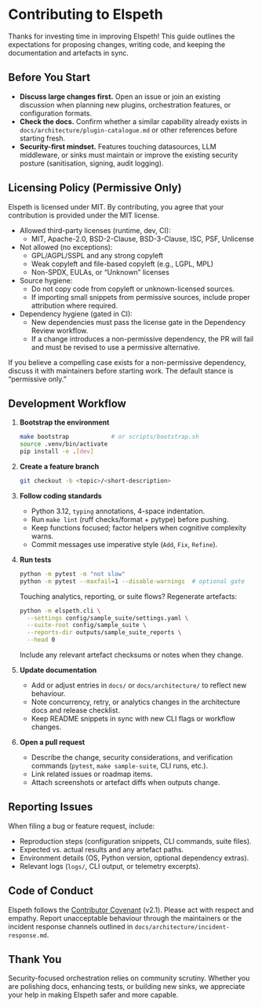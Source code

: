 # Contributing to Elspeth

Thanks for investing time in improving Elspeth! This guide outlines the expectations for proposing changes, writing code, and keeping the documentation and artefacts in sync.

## Before You Start

- **Discuss large changes first.** Open an issue or join an existing discussion when planning new plugins, orchestration features, or configuration formats.
- **Check the docs.** Confirm whether a similar capability already exists in `docs/architecture/plugin-catalogue.md` or other references before starting fresh.
- **Security-first mindset.** Features touching datasources, LLM middleware, or sinks must maintain or improve the existing security posture (sanitisation, signing, audit logging).

## Licensing Policy (Permissive Only)

Elspeth is licensed under MIT. By contributing, you agree that your contribution is provided under the MIT license.

- Allowed third-party licenses (runtime, dev, CI):
  - MIT, Apache-2.0, BSD-2-Clause, BSD-3-Clause, ISC, PSF, Unlicense
- Not allowed (no exceptions):
  - GPL/AGPL/SSPL and any strong copyleft
  - Weak copyleft and file-based copyleft (e.g., LGPL, MPL)
  - Non-SPDX, EULAs, or “Unknown” licenses
- Source hygiene:
  - Do not copy code from copyleft or unknown-licensed sources.
  - If importing small snippets from permissive sources, include proper attribution where required.
- Dependency hygiene (gated in CI):
  - New dependencies must pass the license gate in the Dependency Review workflow.
  - If a change introduces a non-permissive dependency, the PR will fail and must be revised to use a permissive alternative.

If you believe a compelling case exists for a non-permissive dependency, discuss it with maintainers before starting work. The default stance is “permissive only.”

## Development Workflow

1. **Bootstrap the environment**

   ```bash
   make bootstrap            # or scripts/bootstrap.sh
   source .venv/bin/activate
   pip install -e .[dev]
   ```

2. **Create a feature branch**

   ```bash
   git checkout -b <topic>/<short-description>
   ```

3. **Follow coding standards**

   - Python 3.12, `typing` annotations, 4-space indentation.
   - Run `make lint` (ruff checks/format + pytype) before pushing.
   - Keep functions focused; factor helpers when cognitive complexity warns.
   - Commit messages use imperative style (`Add`, `Fix`, `Refine`).

4. **Run tests**

   ```bash
   python -m pytest -m "not slow"
   python -m pytest --maxfail=1 --disable-warnings  # optional gate
   ```

   Touching analytics, reporting, or suite flows? Regenerate artefacts:

   ```bash
   python -m elspeth.cli \
     --settings config/sample_suite/settings.yaml \
     --suite-root config/sample_suite \
     --reports-dir outputs/sample_suite_reports \
     --head 0
   ```

   Include any relevant artefact checksums or notes when they change.

5. **Update documentation**

   - Add or adjust entries in `docs/` or `docs/architecture/` to reflect new behaviour.
   - Note concurrency, retry, or analytics changes in the architecture docs and release checklist.
   - Keep README snippets in sync with new CLI flags or workflow changes.

6. **Open a pull request**

   - Describe the change, security considerations, and verification commands (`pytest`, `make sample-suite`, CLI runs, etc.).
   - Link related issues or roadmap items.
   - Attach screenshots or artefact diffs when outputs change.

## Reporting Issues

When filing a bug or feature request, include:

- Reproduction steps (configuration snippets, CLI commands, suite files).
- Expected vs. actual results and any artefact paths.
- Environment details (OS, Python version, optional dependency extras).
- Relevant logs (`logs/`, CLI output, or telemetry excerpts).

## Code of Conduct

Elspeth follows the [Contributor Covenant](https://www.contributor-covenant.org/) (v2.1). Please act with respect and empathy. Report unacceptable behaviour through the maintainers or the incident response channels outlined in `docs/architecture/incident-response.md`.

## Thank You

Security-focused orchestration relies on community scrutiny. Whether you are polishing docs, enhancing tests, or building new sinks, we appreciate your help in making Elspeth safer and more capable.
